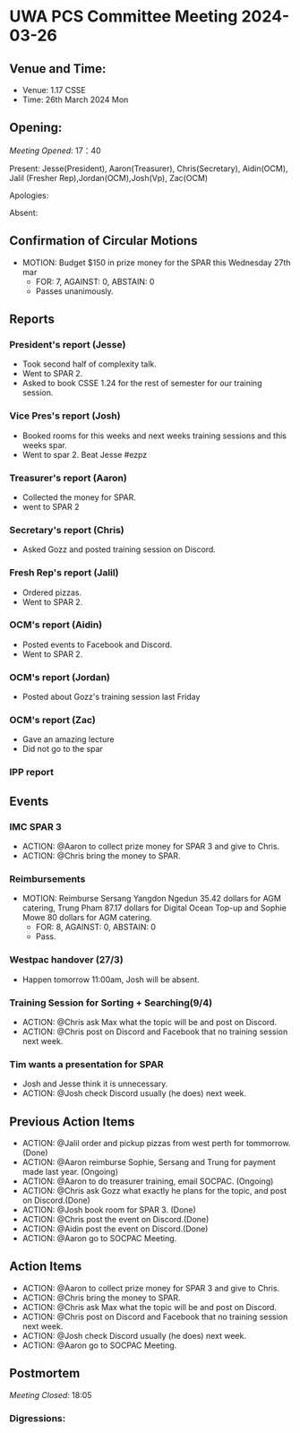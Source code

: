# UWA PCS Committee Meeting 2024-03-26

## Venue and Time:
- Venue: 1.17 CSSE
- Time: 26th March 2024 Mon

## Opening:

_Meeting Opened_: 17：40

Present: Jesse(President), Aaron(Treasurer), Chris(Secretary), Aidin(OCM), Jalil (Fresher Rep),Jordan(OCM),Josh(Vp), Zac(OCM)

Apologies:

Absent: 

## Confirmation of Circular Motions
- MOTION: Budget $150 in prize money for the SPAR this Wednesday 27th mar
    - FOR: 7, AGAINST: 0, ABSTAIN: 0
    - Passes unanimously.

## Reports

### President's report (Jesse)
- Took second half of complexity talk.
- Went to SPAR 2.
- Asked to book CSSE 1.24 for the rest of semester for our training session.

### Vice Pres's report (Josh)
- Booked rooms for this weeks and next weeks training sessions and this weeks spar. 
- Went to spar 2. Beat Jesse #ezpz
### Treasurer's report (Aaron)
- Collected the money for SPAR.
- went to SPAR 2
### Secretary's report (Chris)
- Asked Gozz and posted training session on Discord.
### Fresh Rep's report (Jalil)
- Ordered pizzas.
- Went to SPAR 2.
### OCM's report (Aidin)
- Posted events to Facebook and Discord.
- Went to SPAR 2.
### OCM's report (Jordan)
- Posted about Gozz's training session last Friday
### OCM's report (Zac)
- Gave an amazing lecture 
- Did not go to the spar
### IPP report 

## Events

### IMC SPAR 3
- ACTION: @Aaron to collect prize money for SPAR 3 and give to Chris.
- ACTION: @Chris bring the money to SPAR.

### Reimbursements
- MOTION: Reimburse Sersang Yangdon Ngedun 35.42 dollars for AGM catering, Trung Pham 87.17 dollars for Digital Ocean Top-up and Sophie Mowe 80 dollars for AGM catering.
    - FOR: 8, AGAINST: 0, ABSTAIN: 0
    - Pass.


### Westpac handover (27/3)
- Happen tomorrow 11:00am, Josh will be absent.

### Training Session for Sorting + Searching(9/4)
- ACTION: @Chris ask Max what the topic will be and post on Discord.
- ACTION: @Chris post on Discord and Facebook that no training session next week.
### Tim wants a presentation for SPAR
- Josh and Jesse think it is unnecessary. 
- ACTION: @Josh check Discord usually (he does) next week.
## Previous Action Items
- ACTION: @Jalil order and pickup pizzas from west perth for tommorrow.(Done)
- ACTION: @Aaron reimburse Sophie, Sersang and Trung for payment made last year. (Ongoing)
- ACTION: @Aaron to do treasurer training, email SOCPAC. (Ongoing)
- ACTION: @Chris ask Gozz what exactly he plans for the topic, and post on Discord.(Done)
- ACTION: @Josh book room for SPAR 3. (Done)
- ACTION: @Chris post the event on Discord.(Done)
- ACTION: @Aidin post the event on Discord.(Done)
- ACTION: @Aaron go to SOCPAC Meeting.
## Action Items
- ACTION: @Aaron to collect prize money for SPAR 3 and give to Chris.
- ACTION: @Chris bring the money to SPAR.
- ACTION: @Chris ask Max what the topic will be and post on Discord.
- ACTION: @Chris post on Discord and Facebook that no training session next week.
- ACTION: @Josh check Discord usually (he does) next week.
- ACTION: @Aaron go to SOCPAC Meeting.
## Postmortem
_Meeting Closed_: 18:05
### Digressions: 